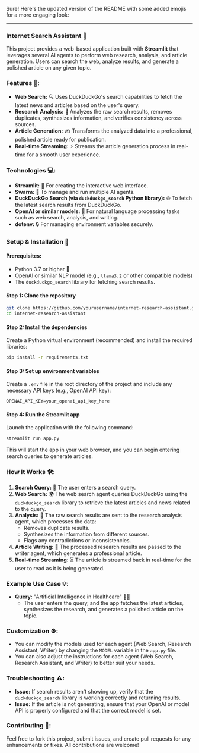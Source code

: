 Sure! Here's the updated version of the README with some added emojis for a more engaging look:

---

### Internet Search Assistant 🔎

This project provides a web-based application built with **Streamlit** that leverages several AI agents to perform web research, analysis, and article generation. Users can search the web, analyze results, and generate a polished article on any given topic.

### Features 🌟:
- **Web Search:** 🔍 Uses DuckDuckGo's search capabilities to fetch the latest news and articles based on the user's query.
- **Research Analysis:** 🧠 Analyzes the raw search results, removes duplicates, synthesizes information, and verifies consistency across sources.
- **Article Generation:** ✍️ Transforms the analyzed data into a professional, polished article ready for publication.
- **Real-time Streaming:** ⚡ Streams the article generation process in real-time for a smooth user experience.

### Technologies 💻:
- **Streamlit:** 🎨 For creating the interactive web interface.
- **Swarm:** 🤖 To manage and run multiple AI agents.
- **DuckDuckGo Search (via `duckduckgo_search` Python library):** 🌐 To fetch the latest search results from DuckDuckGo.
- **OpenAI or similar models:** 💬 For natural language processing tasks such as web search, analysis, and writing.
- **dotenv:** 🔒 For managing environment variables securely.

### Setup & Installation 🚀

#### Prerequisites:
- Python 3.7 or higher 🐍
- OpenAI or similar NLP model (e.g., `llama3.2` or other compatible models)
- The `duckduckgo_search` library for fetching search results.

#### Step 1: Clone the repository

```bash
git clone https://github.com/yourusername/internet-research-assistant.git
cd internet-research-assistant
```

#### Step 2: Install the dependencies

Create a Python virtual environment (recommended) and install the required libraries:

```bash
pip install -r requirements.txt
```

#### Step 3: Set up environment variables

Create a `.env` file in the root directory of the project and include any necessary API keys (e.g., OpenAI API key):

```text
OPENAI_API_KEY=your_openai_api_key_here
```

#### Step 4: Run the Streamlit app

Launch the application with the following command:

```bash
streamlit run app.py
```

This will start the app in your web browser, and you can begin entering search queries to generate articles.

### How It Works 🛠️:

1. **Search Query:** 🧐 The user enters a search query.
2. **Web Search:** 🌍 The web search agent queries DuckDuckGo using the `duckduckgo_search` library to retrieve the latest articles and news related to the query.
3. **Analysis:** 🔎 The raw search results are sent to the research analysis agent, which processes the data:
   - Removes duplicate results.
   - Synthesizes the information from different sources.
   - Flags any contradictions or inconsistencies.
4. **Article Writing:** 📝 The processed research results are passed to the writer agent, which generates a professional article.
5. **Real-time Streaming:** ⏳ The article is streamed back in real-time for the user to read as it is being generated.

### Example Use Case 💡:
- **Query:** "Artificial Intelligence in Healthcare" 🤖🏥
  - The user enters the query, and the app fetches the latest articles, synthesizes the research, and generates a polished article on the topic.

### Customization ⚙️:
- You can modify the models used for each agent (Web Search, Research Assistant, Writer) by changing the `MODEL` variable in the `app.py` file.
- You can also adjust the instructions for each agent (Web Search, Research Assistant, and Writer) to better suit your needs.

### Troubleshooting ⚠️:
- **Issue:** If search results aren't showing up, verify that the `duckduckgo_search` library is working correctly and returning results.
- **Issue:** If the article is not generating, ensure that your OpenAI or model API is properly configured and that the correct model is set.

### Contributing 🤝:
Feel free to fork this project, submit issues, and create pull requests for any enhancements or fixes. All contributions are welcome!

